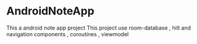 # AndroidNoteApp
This a android note app project 
This project use room-database , hilt and navigation components , coroutines , viewmodel
